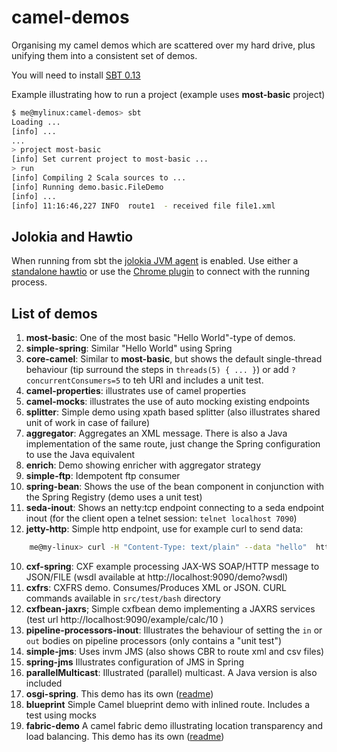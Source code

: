 # camel-demos


Organising my camel demos which are scattered over my hard drive, plus unifying them into a consistent set of demos.

You will need to install  [SBT 0.13](http://www.scala-sbt.org/release/docs/Getting-Started/Setup.html)

Example illustrating how to run a project (example uses **most-basic** project)

```bash
$ me@mylinux:camel-demos> sbt
Loading ...
[info] ...
...
> project most-basic
[info] Set current project to most-basic ...
> run
[info] Compiling 2 Scala sources to ...
[info] Running demo.basic.FileDemo
[info] ...
[info] 11:16:46,227 INFO  route1  - received file file1.xml
```

## Jolokia and Hawtio

When running from sbt the [jolokia JVM agent](https://jolokia.org/agent/jvm.html) is enabled. Use either a 
[standalone hawtio](http://hawt.io/getstarted/#standalone) or use the [Chrome plugin](https://chrome.google.com/webstore/detail/hawtio/aemcedanjggpkpeghpmlmioopekhhppl) to connect with the running process.

## List of demos

 1. **most-basic**: One of the most basic "Hello World"-type of demos.
 2. **simple-spring**: Similar "Hello World" using Spring
 3. **core-camel**: Similar to **most-basic**, but shows the default single-thread behaviour (tip surround the steps in `threads(5) { ... }`) or add `?concurrentConsumers=5` to teh URI and includes a unit test.  
 4. **camel-properties**: illustrates use of camel properties
 4. **camel-mocks**: illustrates the use of auto mocking existing endpoints
 4. **splitter**: Simple demo using xpath based splitter (also illustrates shared unit of work in case of failure)
 5. **aggregator**: Aggregates an XML message. There is also a Java implementation of the same route, just change the Spring configuration to use the Java equivalent
 6. **enrich**: Demo showing enricher with aggregator strategy
 6. **simple-ftp**: Idempotent ftp consumer
 7. **spring-bean**: Shows the use of the bean component in conjunction with the Spring Registry (demo uses a unit test)
 8. **seda-inout**: Shows an netty:tcp endpoint connecting to a seda endpoint inout (for the client open a telnet session: `telnet localhost 7090`)
 9. **jetty-http**: Simple http endpoint, use for example curl to send data:
 ```bash
     me@my-linux> curl -H "Content-Type: text/plain" --data "hello"  http://localhost:9090/myapp/myservice
 ```
 10. **cxf-spring**: CXF example processing JAX-WS SOAP/HTTP message to JSON/FILE (wsdl available at http://localhost:9090/demo?wsdl)
 11. **cxfrs**: CXFRS demo. Consumes/Produces XML or JSON. CURL commands available in `src/test/bash` directory
 12. **cxfbean-jaxrs**; Simple cxfbean demo implementing a JAXRS services (test url http://localhost:9090/example/calc/10 )
 13. **pipeline-processors-inout**: Illustrates the behaviour of setting the `in` or `out` bodies on pipeline processors (only contains a "unit test")
 14. **simple-jms**: Uses invm JMS (also shows CBR to route xml and csv files)
 15. **spring-jms** Illustrates configuration of JMS in Spring
 16. **parallelMulticast**: Illustrated (parallel) multicast. A Java version is also included
 17. **osgi-spring**. This demo has its own  ([readme](osgi-spring/readme.md))
 18. **blueprint** Simple Camel blueprint demo with inlined route. Includes a test using mocks
 19. **fabric-demo** A camel fabric demo illustrating location transparency and load balancing. This demo has its own  ([readme](fabric-demo/README.md))











